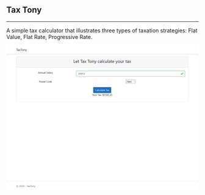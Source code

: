 ## Tax Tony

---

A simple tax calculator that illustrates three types of taxation strategies: Flat Value, Flat Rate, Progressive Rate.

![Tax Tony](Assets/TaxTony_Userinterface.PNG)
